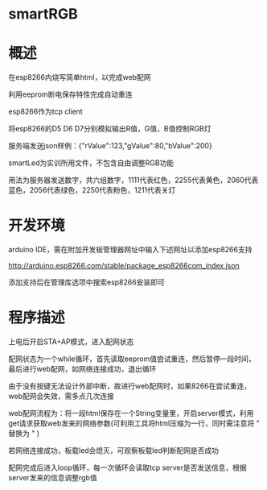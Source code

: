 # smartRGB


# 概述
在esp8266内烧写简单html，以完成web配网

利用eeprom断电保存特性完成自动重连

esp8266作为tcp client

将esp8266的D5 D6 D7分别模拟输出R值，G值，B值控制RGB灯

服务端发送json样例：{"rValue":123,"gValue":80,"bValue":200}

smartLed为实训所用文件，不包含自由调整RGB功能

用法为服务器发送数字，共六组数字，1111代表红色，2255代表黄色，2060代表蓝色，2056代表绿色，2250代表粉色，1211代表关灯

# 开发环境

arduino IDE，需在附加开发板管理器网址中输入下述网址以添加esp8266支持

http://arduino.esp8266.com/stable/package_esp8266com_index.json

添加支持后在管理库选项中搜索esp8266安装即可


# 程序描述
上电后开启STA+AP模式，进入配网状态

配网状态为一个while循环，首先读取eeprom值尝试重连，然后暂停一段时间，最后进行web配网，如网络连接成功，退出循环

由于没有按键无法设计外部中断，故进行web配网时，如果8266在尝试重连，web配网会失效，需多点几次连接

web配网流程为：将一段html保存在一个String变量里，开启server模式，利用get请求获取web发来的网络参数(可利用工具将html压缩为一行，同时需注意将 " 替换为 \" )

若网络连接成功，板载led会熄灭，可观察板载led判断配网是否成功

配网完成后进入loop循环，每一次循环会读取tcp server是否发送信息，根据server发来的信息调整rgb值





